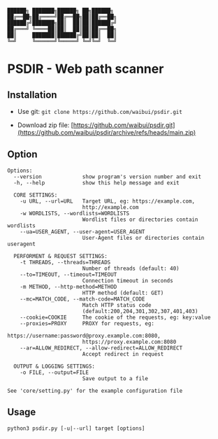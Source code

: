 ```
██████╗ ███████╗██████╗ ██╗██████╗  
██╔══██╗██╔════╝██╔══██╗██║██╔══██╗  
██████╔╝███████╗██║  ██║██║██████╔╝  
██╔═══╝ ╚════██║██║  ██║██║██╔══██╗ 
██║     ███████║██████╔╝██║██║  ██║ 
╚═╝     ╚══════╝╚═════╝ ╚═╝╚═╝  ╚═╝  
```
# PSDIR - Web path scanner

## Installation

* Use git: `git clone https://github.com/waibui/psdir.git`

* Download zip file: [https://github.com/waibui/psdir.git](https://github.com/waibui/psdir/archive/refs/heads/main.zip)

## Option
```
Options:
  --version             show program's version number and exit
  -h, --help            show this help message and exit

  CORE SETTINGS:
    -u URL, --url=URL   Target URL, eg: https://example.com,
                        http://example.com
    -w WORDLISTS, --wordlists=WORDLISTS
                        Wordlist files or directories contain wordlists
    --ua=USER_AGENT, --user-agent=USER_AGENT
                        User-Agent files or directories contain useragent

  PERFORMENT & REQUEST SETTINGS:
    -t THREADS, --threads=THREADS
                        Number of threads (default: 40)
    --to=TIMEOUT, --timeout=TIMEOUT
                        Connection timeout in seconds
    -m METHOD, --http-method=METHOD
                        HTTP method (default: GET)
    --mc=MATCH_CODE, --match-code=MATCH_CODE
                        Match HTTP status code
                        (default:200,204,301,302,307,401,403)
    --cookie=COOKIE     The cookie of the requests, eg: key:value
    --proxies=PROXY     PROXY for requests, eg:
                        https://username:password@proxy.example.com:8080,
                        https://proxy.example.com:8080
    --ar=ALLOW_REDIRECT, --allow-redirect=ALLOW_REDIRECT
                        Accept redirect in request

  OUTPUT & LOGGING SETTINGS:
    -o FILE, --output=FILE
                        Save output to a file

See 'core/setting.py' for the example configuration file
```
## Usage
```python3 psdir.py [-u|--url] target [options]```